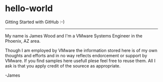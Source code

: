# hello-world
Gitting Started with GitHub :-)

-------------------------------

My name is James Wood and I'm a VMware Systems Engineer in the Phoenix, AZ area.

Though I am employed by VMware the information stored here is of my own thoughts and efforts and in no way reflects endorcement or support by VMware.  If you find samples here usefull plese feel free to reuse them.  All I ask is that you apply credit of the sourece as appropriate.

-James


